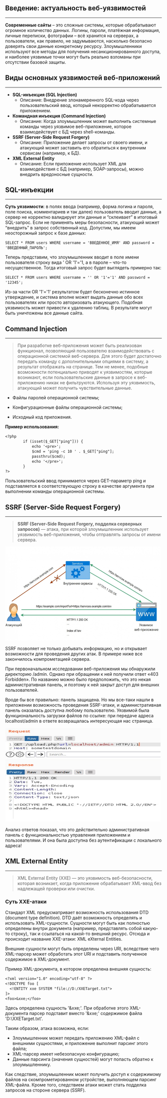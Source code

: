 ## Введение: актуальность веб-уязвимостей
___
**Современные сайты** – это сложные системы, которые обрабатывают огромное количество данных. Логины, пароли, платёжная информация, личные переписки, фотографии – всё хранится на серверах, а пользователи, как правило, не задумываются, насколько безопасно доверять свои данные конкретному ресурсу. Злоумышленники используют все методы для получения несанкционированного доступа, и наиболее уязвимые точки могут быть реально взломаны при отсутствии базовой защиты.

## Виды основных уязвимостей веб-приложений
___

- **SQL-инъекция (SQL Injection)**
  - Описание: Внедрение злонамеренного SQL-кода через пользовательский ввод, который некорректно обрабатывается приложением.
- **Командная инъекция (Command Injection)**
  - Описание: Когда злоумышленник может выполнить системные команды через уязвимое веб-приложение, которое взаимодействует с БД через shell-команды.
- **SSRF (Server-Side Request Forgery)**
  - Описание: Приложение делает запросы от своего имени, и атакующий может заставить его обратиться к внутренним сервисам (например, к БД).
- **XML External Entity**
  - Описание: Если приложение использует XML для взаимодействия с БД (например, SOAP-запросы), можно внедрить вредоносные сущности.

## SQL-инъекции
___

**Суть уязвимости**: в полях ввода (например, форма логина и пароля, поле поиска, комментариев и так далее) пользователь вводит данные, а сервер не корректно валидирует эти данные и “склеивает” в итоговый SQL-запрос. Если не применять меры безопасности, атакующий может “внедрить” в запрос собственный код. Допустим, мы имеем неосторожный запрос к базе данных:

```
SELECT * FROM users WHERE username = 'ВВЕДЕННОЕ_ИМЯ' AND password = 'ВВЕДЕННЫЙ_ПАРОЛЬ';
```

Теперь представим, что злоумышленник вводит в поле имени пользователя строку вида ' OR '1'='1, а в пароле – что-то несущественное. Тогда итоговый запрос будет выглядеть примерно так:

```
SELECT * FROM users WHERE username = '' OR '1'='1' AND password = '12345';
```
Из-за части OR '1'='1' результатом будет бесконечно истинное утверждение, и система вполне может выдать данные обо всех пользователях или просто авторизовать атакующего.
Подобная уязвимость может привести к удалению таблиц.
В результате могут быть уничтожены все данные сайта.

## Command Injection
___

> При разработке веб-приложения может быть реализован функционал, позволяющий пользователю взаимодействовать с операционной системой веб-сервера. Для этого будет достаточно передать команду с дополнительными опциями в систему, а результат отображать на странице. Тем не менее, подобные возможности потенциально приводят к уязвимостям, которые возникают, если пользовательские данные в запросе к веб-приложению никак не фильтруются. Используя эту уязвимость, атакующий может получить чувствительные данные.

*    Файлы паролей операционной системы;

*    Конфигурационные файлы операционной системы;

*    Исходный код приложения.

**Пример использования:**
```commandline
<?php
        if (isset($_GET["ping"])) {
            echo '<pre>';
            $cmd = 'ping -c 10 ' . $_GET["ping"];
            passthru($cmd);
            echo '</pre>';
        }
?>
```
Пользовательский ввод принимается через GET-параметр ping и подставляется в соответствующую строку в качестве аргумента при выполнении команды операционной системы.

## SSRF (Server-Side Request Forgery)
___

> **SSRF (Server-Side Request Forgery, подделка серверных запросов)** — атака, при которой злоумышленник использует уязвимость веб-приложения, чтобы отправлять запросы от имени сервера.

<img src="docs/images/img.png" alt="Графическое представление" width="500" height="300">

SSRF позволяет не только добывать информацию, но и открывает возможности для проведения других атак. В примере ниже все закончилось компрометацией сервера.

При первоначальном исследовании веб-приложения мы обнаружили директорию /admin. Однако при обращении к ней получили ответ «403 Forbidden». По названию можно было предположить, что это некая административная панель, и поэтому к ней закрыт доступ для внешних пользователей.

Вроде бы все правильно: панель защищена. Но мы все-таки нашли в приложении возможность проведения SSRF-атаки, и административная панель оказалась доступна любому пользователю. Уязвимой была функциональность загрузки файлов по ссылке: при передаче адреса localhost/admin в ответе возвращалась интересующая нас страница.

<img src="docs/images/img_1.png" alt="Запрос страницы с панелью admin с локального адреса" width="500" height="300">

Анализ ответов показал, что это действительно административная панель с функциональностью управления приложением и пользователями. И она была доступна без аутентификации с локального адреса!

## XML External Entity
___

> XML External Entity (XXE) — это уязвимость веб-безопасности, которая возникает, когда приложение обрабатывает XML-ввод без надлежащей проверки или очистки. 

### Суть XXE-атаки

Стандарт XML предусматривает возможность использования DTD (document type definition). DTD даёт возможность определять и использовать XML-сущности. Сущности могут быть как полностью определены внутри документа (например, представлять собой какую-то строку), так и ссылаться на какой-то внешний ресурс. Отсюда и происходит название XXE-атаки: XML eXternal Entities.

Внешние сущности могут быть определены через URI, вследствие чего XML-парсер может обработать этот URI и подставить полученное содержимое в XML-документ.

Пример XML-документа, в котором определена внешняя сущность:

```
<?xml version="1.0" encoding="utf-8" ?>
<!DOCTYPE foo [
  <!ENTITY xxe SYSTEM "file://D:/XXETarget.txt">
]>
<foo>&xxe;</foo>
```
Здесь определена сущность '&xxe;'. При обработке этого XML-документа парсер подставит вместо '&xxe;' содержимое файла 'D:\XXETarget.txt'.

Таким образом, атака возможна, если:

* Злоумышленник может передать приложению XML-файл с внешними сущностями, и приложение выполнит парсинг этого файла;
* XML-парсер имеет небезопасную конфигурацию;
* Данные парсинга (значения сущностей) могут попасть обратно к злоумышленнику.


Как следствие, злоумышленник может получить доступ к содержимому файлов на скомпрометированном устройстве, выполняющем парсинг XML-файла. Кроме того, следствием атаки может стать подделка запросов на стороне сервера (SSRF).













